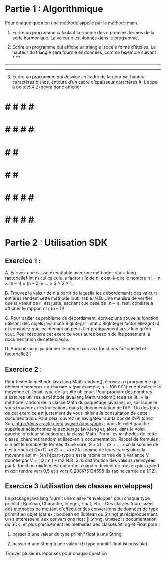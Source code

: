 # Partie 1 : Algorithmique

Pour chaque question une méthode appelle par la méthode main.

1) Ecrire un programme calculant la somme des n premiers termes de la série harmonique. La valeur n est donnée dans le programme.

2) Ecrire un programme qui affiche un triangle isocèle formé d’étoiles. La hauteur du triangle sera fournie en données, comme l’exemple suivant :
   *
  **
 ***
****

3) Écrire un programme qui dessine un cadre de largeur par hauteur caractères blancs, entouré d’un cadre d’épaisseur caractères #, L’appel à boite(5,4,2) devra donc afficher

# # # # # #
# # # # # #
# #     # #
# #     # #
# # # # # #
# # # # # #

# Partie 2 : Utilisation SDK

## Exercice 1 :

A. Écrivez une classe exécutable avec une méthode : static long factorielle1(int n) qui calcule la factorielle de n, c’est-à-dire le nombre n ! = n × (n – 1) × (n – 2) × ... × 3 × 2 × 1.

B. Trouvez la valeur de n à partir de laquelle les débordements des valeurs entières rendent cette méthode inutilisable. N.B. Une manière de vérifier que la valeur de n! est juste, sachant que celle de (n – 1)! l’est, consiste à afficher le rapport n! / (n – 1)!

C. Pour pallier ce problème de débordement, écrivez une nouvelle fonction utilisant des objets java.math.BigInteger : static BigInteger factorielle2(int n) et constatez que maintenant on peut aller pratiquement aussi loin qu’on veut. Pour résoudre cet exercice vous aurez besoin de lire posément la documentation de cette classe.

D. Aurions-nous pu donner le même nom aux fonctions factorielle1 et factorielle2 ?

## Exercice 2 :

Pour tester la méthode java.lang.Math.random(), écrivez un programme qui obtient n nombres « au hasard » (par exemple, n = 100 000) et qui calcule la moyenne et l’écart-type de la suite obtenue.
Pour produire des nombres aléatoires utilisez la méthode java.lang.Math.random() (cela se lit : « la méthode random de la classe Math du paquetage java.lang »), sur laquelle vous trouverez des indications dans la documentation de l'API.
Un des buts de cet exercice est justement de vous initier à la consultation de cette documentation. Pour cela, ouvrez un navigateur sur la doc de l’API (chez Sun, http://docs.oracle.com/javase/7/docs/api/) ; dans le volet gauche supérieur sélectionnez le paquetage java.lang et, alors, dans le volet gauche inférieur sélectionnez la classe Math. Parmi les méthodes de cette classe, cherchez random et lisez-en la documentation.
Rappel de formules : si n est le nombre de termes d’une suite, S = x1 + x2 + ... + xn la somme de ces termes et Q=x12 +x22 +...+xn2 la somme de leurs carrés,alors la moyenne est m=S/n l’écart-type s est la racine carrée de la variance V, donnée par V = ( Q / n ) – m2
N.B. Si la distribution des valeurs renvoyées par la fonction random est uniforme, quand n devient de plus en plus grand m doit tendre vers 0,5 et s vers 0,288675134595 (la racine carrée de 1/12).

## Exercice 3 (utilisation des classes enveloppes)

Le package java.lang fournit une classe "enveloppe" pour chaque type primitif : Boolean, Character, Integer, Float, etc… Ces classes fournissent des méthodes permettant d'effectuer des conversions de données de type primitif en objet (par ex : boolean en Boolean ou String) et réciproquement.
On s'intéresse ici aux conversions float  String. Utilisez la documentation du SDK, et plus précisément les méthodes des classes String et Float pour :

1) passer d'une valeur de type primitif float à une String

2) passer d'une String à une valeur de type primitif float (si possible).

Trouver plusieurs réponses pour chaque question

